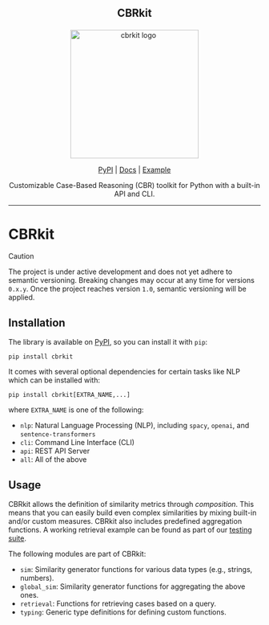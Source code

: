 <!-- markdownlint-disable MD033 MD041 -->
<h2><p align="center">CBRkit</p></h2>
<p align="center">
  <img width="256px" alt="cbrkit logo" src="https://raw.githubusercontent.com/wi2trier/cbrkit/main/assets/logo.png" />
</p>
<p align="center">
  <a href="https://pypi.org/project/cbrkit/">PyPI</a> |
  <a href="https://wi2trier.github.io/cbrkit/">Docs</a> |
  <a href="https://github.com/wi2trier/cbrkit/tree/main/tests/test_retrieve.py">Example</a>
</p>
<p align="center">
  Customizable Case-Based Reasoning (CBR) toolkit for Python with a built-in API and CLI.
</p>

---

# CBRkit

> [!caution]
> The project is under active development and does not yet adhere to semantic versioning.
> Breaking changes may occur at any time for versions `0.x.y`.
> Once the project reaches version `1.0`, semantic versioning will be applied.

## Installation

The library is available on [PyPI](https://pypi.org/project/cbrkit/), so you can install it with `pip`:

```shell
pip install cbrkit
```

It comes with several optional dependencies for certain tasks like NLP which can be installed with:

```shell
pip install cbrkit[EXTRA_NAME,...]
```

where `EXTRA_NAME` is one of the following:

- `nlp`: Natural Language Processing (NLP), including `spacy`, `openai`, and `sentence-transformers`
- `cli`: Command Line Interface (CLI)
- `api`: REST API Server
- `all`: All of the above

## Usage

CBRkit allows the definition of similarity metrics through _composition_.
This means that you can easily build even complex similarities by mixing built-in and/or custom measures.
CBRkit also includes predefined aggregation functions.
A working retrieval example can be found as part of our [testing suite](https://github.com/wi2trier/cbrkit/tree/main/tests/test_retrieve.py).

The following modules are part of CBRkit:

- `sim`: Similarity generator functions for various data types (e.g., strings, numbers).
- `global_sim`: Similarity generator functions for aggregating the above ones.
- `retrieval`: Functions for retrieving cases based on a query.
- `typing`: Generic type definitions for defining custom functions.
